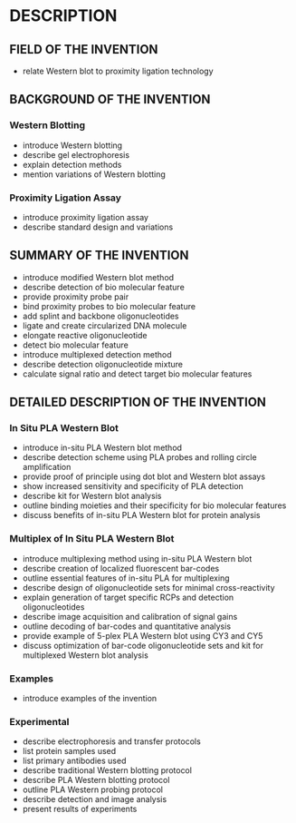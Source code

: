# DESCRIPTION

## FIELD OF THE INVENTION

- relate Western blot to proximity ligation technology

## BACKGROUND OF THE INVENTION

### Western Blotting

- introduce Western blotting
- describe gel electrophoresis
- explain detection methods
- mention variations of Western blotting

### Proximity Ligation Assay

- introduce proximity ligation assay
- describe standard design and variations

## SUMMARY OF THE INVENTION

- introduce modified Western blot method
- describe detection of bio molecular feature
- provide proximity probe pair
- bind proximity probes to bio molecular feature
- add splint and backbone oligonucleotides
- ligate and create circularized DNA molecule
- elongate reactive oligonucleotide
- detect bio molecular feature
- introduce multiplexed detection method
- describe detection oligonucleotide mixture
- calculate signal ratio and detect target bio molecular features

## DETAILED DESCRIPTION OF THE INVENTION

### In Situ PLA Western Blot

- introduce in-situ PLA Western blot method
- describe detection scheme using PLA probes and rolling circle amplification
- provide proof of principle using dot blot and Western blot assays
- show increased sensitivity and specificity of PLA detection
- describe kit for Western blot analysis
- outline binding moieties and their specificity for bio molecular features
- discuss benefits of in-situ PLA Western blot for protein analysis

### Multiplex of In Situ PLA Western Blot

- introduce multiplexing method using in-situ PLA Western blot
- describe creation of localized fluorescent bar-codes
- outline essential features of in-situ PLA for multiplexing
- describe design of oligonucleotide sets for minimal cross-reactivity
- explain generation of target specific RCPs and detection oligonucleotides
- describe image acquisition and calibration of signal gains
- outline decoding of bar-codes and quantitative analysis
- provide example of 5-plex PLA Western blot using CY3 and CY5
- discuss optimization of bar-code oligonucleotide sets and kit for multiplexed Western blot analysis

### Examples

- introduce examples of the invention

### Experimental

- describe electrophoresis and transfer protocols
- list protein samples used
- list primary antibodies used
- describe traditional Western blotting protocol
- describe PLA Western blotting protocol
- outline PLA Western probing protocol
- describe detection and image analysis
- present results of experiments

